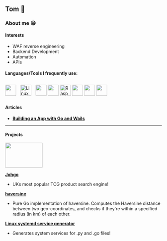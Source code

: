 ## Tom 👋

<link href="https://languages.abranhe.com/logos.css" rel="stylesheet">


### About me 😁
#### Interests
* WAF reverse engineering
* Backend Development
* Automation
* APIs

#### Languages/Tools I frequently use:
<div align="left"> 
<a><img src="https://cdn.jsdelivr.net/npm/programming-languages-logos/src/go/go.png" height="35" width="35"> </a>
  <a href="https://www.linux.org/" target="_blank"><img style="margin: 10px" src="https://profilinator.rishav.dev/skills-assets/linux-original.svg" alt="Linux" height="35" width="35" /></a>  
<a><img src="https://cdn.jsdelivr.net/npm/programming-languages-logos/src/javascript/javascript.png" height="35" width="35"></a>
<a><img src="https://cdn.jsdelivr.net/npm/programming-languages-logos/src/python/python.png" height="35" width="35"></a>
<a><img src="https://upload.wikimedia.org/wikipedia/de/thumb/c/cb/Raspberry_Pi_Logo.svg/475px-Raspberry_Pi_Logo.svg.png" alt="Raspberry Pi" height="35" width="35" /></a> 
<a><img src="https://github.com/get-icon/geticon/raw/master/icons/react.svg" height="35" width="35"></a>
<a><img src="https://github.com/get-icon/geticon/raw/master/icons/electron.svg" height="35" width="35"></a>
<a><img src="https://github.com/get-icon/geticon/raw/master/icons/aws.svg" height="35" width="35"></a>
</div> 


#### Articles

- [**Building an App with Go and Wails**](https://medium.com/@tomronw/mapping-success-building-a-simple-tracking-desktop-app-with-go-react-and-wails-ac83dbcbccca)
****
#### Projects

<div align="left">
<img src="./johgoLogo.png" width="120" height="80">
</div>

**[Johgo](https://johgo.xyz)**
- UKs most popular TCG product search engine!

**[haversine](https://github.com/tomronw/haversine)**
- Pure Go implementation of haversine. Computes the Haversine distance between two geo-coordinates, and checks if they're within a specified radius (in km) of each other.


**[Linux systemd service generator](https://github.com/tomronw/linux_service_generator)**
- Generates system services for .py and .go files!
